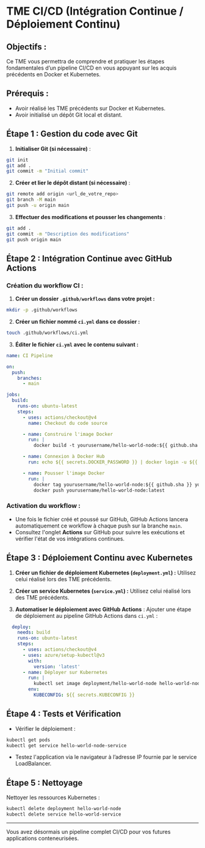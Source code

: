# TME CI/CD (Intégration Continue / Déploiement Continu)

## Objectifs :
Ce TME vous permettra de comprendre et pratiquer les étapes fondamentales d’un pipeline CI/CD en vous appuyant sur les acquis précédents en Docker et Kubernetes.

## Prérequis :
- Avoir réalisé les TME précédents sur Docker et Kubernetes.
- Avoir initialisé un dépôt Git local et distant.

## Étape 1 : Gestion du code avec Git

1. **Initialiser Git (si nécessaire)** :
```bash
git init
git add .
git commit -m "Initial commit"
```

2. **Créer et lier le dépôt distant (si nécessaire)** :
```bash
git remote add origin <url_de_votre_repo>
git branch -M main
git push -u origin main
```

3. **Effectuer des modifications et pousser les changements** :
```bash
git add .
git commit -m "Description des modifications"
git push origin main
```

## Étape 2 : Intégration Continue avec GitHub Actions

### Création du workflow CI :

1. **Créer un dossier `.github/workflows` dans votre projet :**
```bash
mkdir -p .github/workflows
```

2. **Créer un fichier nommé `ci.yml` dans ce dossier :**
```bash
touch .github/workflows/ci.yml
```

3. **Éditer le fichier `ci.yml` avec le contenu suivant :**

```yaml
name: CI Pipeline

on:
  push:
    branches:
      - main

jobs:
  build:
    runs-on: ubuntu-latest
    steps:
      - uses: actions/checkout@v4
        name: Checkout du code source

      - name: Construire l'image Docker
        run: |
          docker build -t yourusername/hello-world-node:${{ github.sha }} .

      - name: Connexion à Docker Hub
        run: echo ${{ secrets.DOCKER_PASSWORD }} | docker login -u ${{ secrets.DOCKER_USERNAME }} --password-stdin

      - name: Pousser l'image Docker
        run: |
          docker tag yourusername/hello-world-node:${{ github.sha }} yourusername/hello-world-node:latest
          docker push yourusername/hello-world-node:latest
```

### Activation du workflow :
- Une fois le fichier créé et poussé sur GitHub, GitHub Actions lancera automatiquement ce workflow à chaque push sur la branche `main`.
- Consultez l'onglet **Actions** sur GitHub pour suivre les exécutions et vérifier l'état de vos intégrations continues.

## Étape 3 : Déploiement Continu avec Kubernetes

1. **Créer un fichier de déploiement Kubernetes (`deployment.yml`) :**
Utilisez celui réalisé lors des TME précédents.

2. **Créer un service Kubernetes (`service.yml`) :**
Utilisez celui réalisé lors des TME précédents.

3. **Automatiser le déploiement avec GitHub Actions** :
Ajouter une étape de déploiement au pipeline GitHub Actions dans `ci.yml` :

```yaml
  deploy:
    needs: build
    runs-on: ubuntu-latest
    steps:
      - uses: actions/checkout@v4
      - uses: azure/setup-kubectl@v3
        with:
          version: 'latest'
      - name: Déployer sur Kubernetes
        run: |
          kubectl set image deployment/hello-world-node hello-world-node=yourusername/hello-world-node:latest --record
        env:
          KUBECONFIG: ${{ secrets.KUBECONFIG }}
```

## Étape 4 : Tests et Vérification

- Vérifier le déploiement :
```bash
kubectl get pods
kubectl get service hello-world-node-service
```

- Testez l'application via le navigateur à l’adresse IP fournie par le service LoadBalancer.

## Étape 5 : Nettoyage

Nettoyer les ressources Kubernetes :
```bash
kubectl delete deployment hello-world-node
kubectl delete service hello-world-service
```

---

Vous avez désormais un pipeline complet CI/CD pour vos futures applications conteneurisées.

